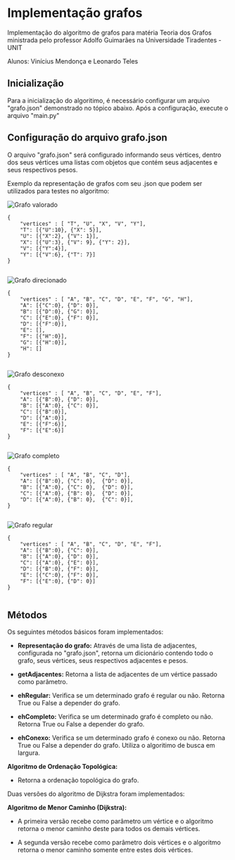 ﻿# Implementação grafos
Implementação do algoritmo de grafos para matéria Teoria dos Grafos ministrada pelo professor Adolfo Guimarães na Universidade Tiradentes - UNIT

Alunos: Vinícius Mendonça e Leonardo Teles

## Inicialização
  
Para a inicialização do algoritimo, é necessário configurar um arquivo "grafo.json" demonstrado no tópico abaixo. Após a configuração, execute o arquivo "main.py"

## Configuração do arquivo grafo.json
  
O arquivo "grafo.json" será configurado informando seus vértices, dentro dos seus vértices uma listas com objetos que contém seus adjacentes e seus respectivos pesos.
  
Exemplo da representação de grafos com seu .json que podem ser utilizados para testes no algoritmo:

![Grafo valorado](https://i.imgur.com/dh3NqNV.jpg)

```
{
    "vertices" : [ "T", "U", "X", "V", "Y"],
    "T": [{"U":10}, {"X": 5}],
    "U": [{"X":2}, {"V": 1}],
    "X": [{"U":3}, {"V": 9}, {"Y": 2}],
    "V": [{"Y":4}],
    "Y": [{"V":6}, {"T": 7}]
}


```

![Grafo direcionado](https://i.imgur.com/qQ7bwjc.jpg)

```
{
    "vertices" : [ "A", "B", "C", "D", "E", "F", "G", "H"],
    "A": [{"C":0}, {"D": 0}],
    "B": [{"D":0}, {"G": 0}],
    "C": [{"E":0}, {"F": 0}],
    "D": [{"F":0}],
    "E": [],
    "F": [{"H":0}],
    "G": [{"H":0}],
    "H": []
}


```

![Grafo desconexo](https://i.imgur.com/R8VcGNL.jpg)

```
{
    "vertices" : [ "A", "B", "C", "D", "E", "F"],
    "A": [{"B":0}, {"D": 0}],
    "B": [{"A":0}, {"C": 0}],
    "C": [{"B":0}],
    "D": [{"A":0}],
    "E": [{"F":6}],
    "F": [{"E":6}]
}


```

![Grafo completo](https://i.imgur.com/sIcHkDf.jpg)

```
{
    "vertices" : [ "A", "B", "C", "D"],
    "A": [{"B":0}, {"C": 0},  {"D": 0}],
    "B": [{"A":0}, {"C": 0},  {"D": 0}],
    "C": [{"A":0}, {"B": 0},  {"D": 0}],
    "D": [{"A":0}, {"B": 0},  {"C": 0}],
}


```

![Grafo regular](https://i.imgur.com/zYIc1fj.jpg)

```
{
    "vertices" : [ "A", "B", "C", "D", "E", "F"],
    "A": [{"B":0}, {"C": 0}],
    "B": [{"A":0}, {"D": 0}],
    "C": [{"A":0}, {"E": 0}],
    "D": [{"B":0}, {"F": 0}],
    "E": [{"C":0}, {"F": 0}],
    "F": [{"E":0}, {"D": 0}]
}


```


## Métodos

Os seguintes métodos básicos foram implementados: 

  * <p><b>Representação do grafo:</b> Através de uma lista de adjacentes, configurada no "grafo.json", retorna um dicionário contendo todo o grafo, seus vértices, seus respectivos adjacentes e pesos.</p>
  * <p><b>getAdjacentes:</b> Retorna a lista de adjacentes de um vértice passado como parâmetro.</p>
  * <p><b>ehRegular:</b> Verifica se um determinado grafo é regular ou não. Retorna True ou False a depender do grafo.</p>
  * <p><b>ehCompleto:</b> Verifica se um determinado grafo é completo ou não. Retorna True ou False a depender do grafo.</p> 
  * <p><b>ehConexo:</b> Verifica se um determinado grafo é conexo ou não. Retorna True ou False a depender do grafo. Utiliza o algoritimo de busca em largura.</p>

<p><b>Algoritmo de Ordenação Topológica:</b> 

  * <p>Retorna a ordenação topológica do grafo.</p>

 
Duas versões do algoritmo de Dijkstra foram implementados:

<p><b>Algoritmo de Menor Caminho (Dijkstra):</b> 
  
  * <p>A primeira versão recebe como parâmetro um vértice e o algoritmo retorna o menor caminho deste para todos os demais vértices.</p>
  * <p>A segunda versão recebe como parâmetro dois vértices e o algoritmo retorna o menor caminho somente entre estes dois vértices.</p>
  
